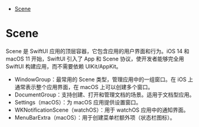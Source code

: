 <!-- @import "[TOC]" {cmd="toc" depthFrom=1 depthTo=6 orderedList=false} -->

<!-- code_chunk_output -->

- [Scene](#scene)

<!-- /code_chunk_output -->

# Scene

Scene 是 SwiftUI 应用的顶层容器，它包含应用的用户界面和行为。iOS 14 和 macOS 11 开始，SwiftUI 引入了 App 和 Scene 协议，使开发者能够完全用 SwiftUI 构建应用，而不需要依赖 UIKit/AppKit。

- WindowGroup：最常用的 Scene 类型，管理应用中的一组窗口。在 iOS 上通常表示整个应用界面，在 macOS 上可以创建多个窗口。
- DocumentGroup：支持创建、打开和管理文档的场景。适用于文档型应用。
- Settings（macOS）：为 macOS 应用提供设置窗口。
- WKNotificationScene（watchOS）：用于 watchOS 应用中的通知界面。
- MenuBarExtra（macOS）：用于创建菜单栏额外项（状态栏图标）。
